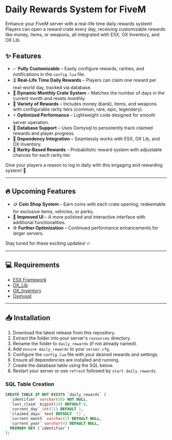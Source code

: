 # Daily Rewards System for FiveM

Enhance your FiveM server with a real-life time daily rewards system! Players can open a reward crate every day, receiving customizable rewards like money, items, or weapons, all integrated with ESX, OX Inventory, and OX Lib.

## ✨ Features
- ✅ **Fully Customizable** – Easily configure rewards, rarities, and notifications in the `config.lua` file.
- ⏳ **Real-Life Time Daily Rewards** – Players can claim one reward per real-world day, tracked via database.
- 📅 **Dynamic Monthly Crate System** – Matches the number of days in the current month and resets monthly.
- 🎁 **Variety of Rewards** – Includes money (bank), items, and weapons with configurable rarity tiers (common, rare, epic, legendary).
- ⚡ **Optimized Performance** – Lightweight code designed for smooth server operation.
- 💾 **Database Support** – Uses Oxmysql to persistently track claimed rewards and player progress.
- 🔗 **Dependency Integration** – Seamlessly works with ESX, OX Lib, and OX Inventory.
- 🎰 **Rarity-Based Rewards** – Probabilistic reward system with adjustable chances for each rarity tier.

Give your players a reason to log in daily with this engaging and rewarding system! 🚀

---

## 🔥 Upcoming Features
- 🪙 **Coin Shop System** – Earn coins with each crate opening, redeemable for exclusive items, vehicles, or perks.
- 🎨 **Improved UI** – A more polished and interactive interface with additional functionalities.
- ⚙️ **Further Optimization** – Continued performance enhancements for larger servers.

Stay tuned for these exciting updates! 🔥

---

## 💻 Requirements
- [ESX Framework](https://github.com/esx-framework/es_extended)
- [OX_Lib](https://github.com/overextended/ox_lib)
- [OX_Inventory](https://github.com/overextended/ox_inventory)
- [Oxmysql](https://github.com/overextended/oxmysql)

---

## 📥 Installation
1. Download the latest release from this repository.
2. Extract the folder into your server's `resources` directory.
3. Rename the folder to `daily_rewards` (if not already named).
4. Add `ensure daily_rewards` to your `server.cfg`.
5. Configure the `config.lua` file with your desired rewards and settings.
6. Ensure all dependencies are installed and running.
7. Create the database table using the SQL below.
8. Restart your server or use `refresh` followed by `start daily_rewards`.

### SQL Table Creation
```sql
CREATE TABLE IF NOT EXISTS `daily_rewards` (
  `identifier` varchar(50) NOT NULL,
  `last_claim` bigint(20) DEFAULT 0,
  `current_day` int(11) DEFAULT 1,
  `claimed_days` text DEFAULT '[]',
  `current_month` varchar(2) DEFAULT NULL,
  `current_year` varchar(4) DEFAULT NULL,
  PRIMARY KEY (`identifier`)
);
